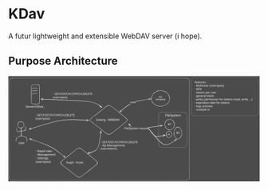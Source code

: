 # KDav

A futur lightweight and extensible WebDAV server (i hope).

## Purpose Architecture

![Architecture](./documents/KDav.svg)